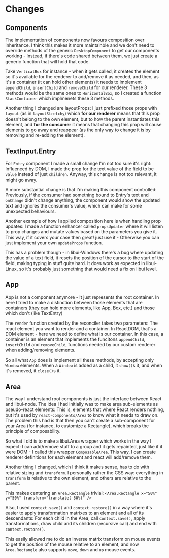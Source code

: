 
# Changes

## Components

The implementation of components now favours composition over inheritance. I think this makes it more maintainble and we don't need to override methods of the generic `DesktopComponent` to get our components working - Instead, if there's code shared between them, we just create a generic function that will hold that code.

Take `VerticalBox` for instance - when it gets called, it creates the element so it's available for the renderer to add/remove it as needed, and then, as it's a container (it can hold other elements) it needs to implement `appendChild`, `insertChild` and `removeChild` for our renderer. These 3 methods would be the same ones to `HorizontalBox`, so I created a function `StackContainer` which implmenets these 3 methods.

Another thing I changed are layoutProps: I just prefixed those props with `layout` (as in `layoutStretchy`) which **for our renderer** means that this prop doesn't belong to the own element, but to how the parent instantiates this element, and **for the consumer** it means that changing this prop will cause elements to go away and reappear (as the only way to change it is by removing and re-adding the element).

## TextInput.Entry

For `Entry` component I made a small change I'm not too sure it's right: Influenced by DOM, I made the prop for the text value of the field to be `value` instead of just `children`. Anyway, this change is not too relevant, it might go away.

A more substantial change is that I'm making this component controlled: Previously, if the consumer had something bound to Entry's text and `onChange` didn't change anything, the component would show the updated text and ignores the consumer's value, which can make for some unexpected behaviours.

Another example of how I applied composition here is when handling prop updates: I made a function enhancer called `propsUpdater` where it will listen to prop changes and mutate values based on the parameters you give it. This way, if it covers your case then great! just use it - Otherwise you can just implement your own `updateProps` function.

This has a problem though - in libui-Windows there's a bug where updating the value of a text field, it resets the position of the cursor to the start of the field, making typing in stuff quite hard. It does work as expected in libui-Linux, so it's probably just something that would need a fix on libui level.

## App

App is not a component anymore - It just represents the root container. In here I tried to make a distinction between those elements that are containers (they can hold more elements, like App, Box, etc.) and those which don't (like TextEntry)

The `render` function created by the reconciler takes two parameters: The react element you want to render and a container. In ReactDOM, that's a DOM element - here we need to define what is our container. In this case, a container is an element that implements the funcitons `appendChild`, `insertChild` and `removeChild`, functions needed by our custom renderer when adding/removing elements.

So all what `App` does is implement all these methods, by accepting only `Window` elements. When a `Window` is added as a child, it `show()`s it, and when it's removed, it `close()`s it.

## Area

The way I understand root components is just the interface between React and libui-node. The idea I had initially was to make area sub-elements as pseudo-react elements: This is, elements that where React renders nothing, but it's used by `react-components/Area` to know what it needs to draw on. The problem this had is that then you can't create a sub-component for your Area (for instance, to customize a Rectangle), which breaks the principle of composability.

So what I did is to make a libui.Area wrapper which works in the way I expect: I can add/remove stuff to a group and it gets repainted, just like if it were DOM - I called this wrapper `ComposableArea`. This way, I can create renderer definitions for each element and react will add/remove them.

Another thing I changed, which I think it makes sense, has to do with relative sizing and `transform`. I personally rather the CSS way: everything in `transform` is relative to the own element, and others are relative to the parent.

This makes centering an `Area.Rectangle` trivial: `<Area.Rectangle x="50%" y="50%" transform="translate(-50%)" />`

Also, I used `context.save()` and `context.restore()` in a way where it's easier to apply transformation matrixes to an element and all of its descendants: For each child in the Area, call `context.save()`, apply transformations, draw child and its children (recursive call) and end with `context.restore()`.

This easily allowed me to do an inverse matrix transform on mouse events to get the position of the mouse relative to an element, and now `Area.Rectangle` also supports `move`, `down` and `up` mouse events.

